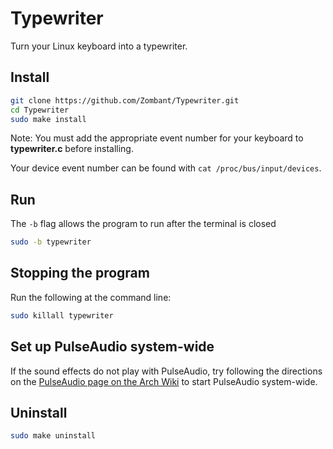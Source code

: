 # Typewriter
Turn your Linux keyboard into a typewriter.


## Install
```bash
git clone https://github.com/Zombant/Typewriter.git
cd Typewriter
sudo make install
```
Note: You must add the appropriate event number for your keyboard to __typewriter.c__ before installing.

Your device event number can be found with `cat /proc/bus/input/devices`.

## Run
The `-b` flag allows the program to run after the terminal is closed
```bash
sudo -b typewriter
```

## Stopping the program
Run the following at the command line:
```bash
sudo killall typewriter
```

## Set up PulseAudio system-wide
If the sound effects do not play with PulseAudio, try following the directions on the [PulseAudio page on the Arch Wiki](https://wiki.archlinux.org/title/PulseAudio#Starting_system-wide_on_boot) to start PulseAudio system-wide.

## Uninstall
```bash
sudo make uninstall
```
